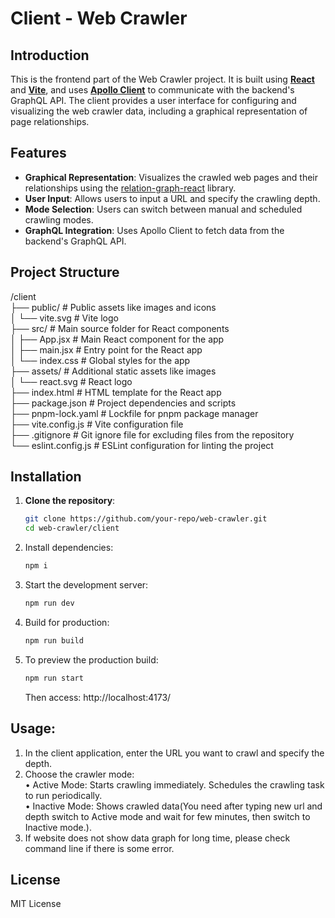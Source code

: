 # Client - Web Crawler

## Introduction
This is the frontend part of the Web Crawler project. It is built using [**React**](https://react.dev/) and [**Vite**](https://vitejs.dev/), and uses [**Apollo Client**](https://www.apollographql.com/docs/) to communicate with the backend's GraphQL API. The client provides a user interface for configuring and visualizing the web crawler data, including a graphical representation of page relationships.

## Features
- **Graphical Representation**: Visualizes the crawled web pages and their relationships using the [relation-graph-react](https://www.relation-graph.com/#/index) library.
- **User Input**: Allows users to input a URL and specify the crawling depth.
- **Mode Selection**: Users can switch between manual and scheduled crawling modes.
- **GraphQL Integration**: Uses Apollo Client to fetch data from the backend's GraphQL API.

## Project Structure
/client   
├── public/               # Public assets like images and icons   
│   └── vite.svg          # Vite logo   
├── src/                  # Main source folder for React components   
│   ├── App.jsx           # Main React component for the app   
│   ├── main.jsx          # Entry point for the React app   
│   └── index.css         # Global styles for the app   
├── assets/               # Additional static assets like images   
│   └── react.svg         # React logo   
├── index.html            # HTML template for the React app   
├── package.json          # Project dependencies and scripts   
├── pnpm-lock.yaml        # Lockfile for pnpm package manager   
├── vite.config.js        # Vite configuration file   
├── .gitignore            # Git ignore file for excluding files from the repository   
└── eslint.config.js      # ESLint configuration for linting the project   

## Installation

1. **Clone the repository**:
   ```bash
   git clone https://github.com/your-repo/web-crawler.git
   cd web-crawler/client
2.	Install dependencies:
    ```bash
    npm i
3.	Start the development server:
    ```bash
    npm run dev
4.	Build for production:
    ```bash
    npm run build
5. To preview the production build:
    ```bash
    npm run start
    ```
    Then access: http://localhost:4173/
## Usage:
1. In the client application, enter the URL you want to crawl and specify the depth.   
2. Choose the crawler mode:   
	•	Active Mode: Starts crawling immediately. Schedules the crawling task to run periodically.   
	•	Inactive Mode: Shows crawled data(You need after typing new url and depth switch to Active mode and wait for few minutes, then switch to Inactive mode.).
3. If website does not show data graph for long time, please check command line if there is some error.   

## License

MIT License

